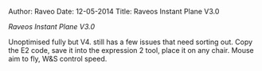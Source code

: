 Author: Raveo
Date: 12-05-2014
Title: Raveos Instant Plane V3.0

*Raveos Instant Plane V3.0*

Unoptimised fully but V4. still has a few issues that need sorting out. Copy the E2 code, save it into the expression 2 tool, place it on any chair. Mouse aim to fly, W&S control speed.